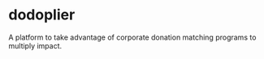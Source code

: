 # dodoplier
A platform to take advantage of corporate donation matching programs to multiply impact. 
